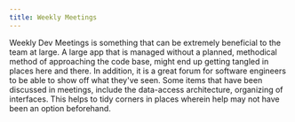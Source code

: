 ```yaml
---
title: Weekly Meetings
---
```

Weekly Dev Meetings is something that can be extremely beneficial to the
team at large. A large app that is managed without a planned, methodical
method of approaching the code base, might end up getting tangled in
places here and there. In addition, it is a great forum for software
engineers to be able to show off what they've seen. Some items that have
been discussed in meetings, include the data-access architecture,
organizing of interfaces. This helps to tidy corners in places wherein
help may not have been an option beforehand.